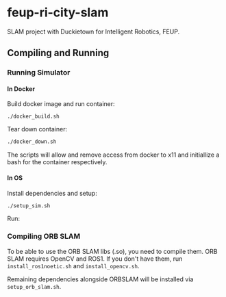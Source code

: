 # feup-ri-city-slam
SLAM project with Duckietown for Intelligent Robotics, FEUP.

## Compiling and Running

### Running Simulator

#### In Docker

Build docker image and run container:
```shup
./docker_build.sh
```

Tear down container:
```sh
./docker_down.sh
```

The scripts will allow and remove access from docker to x11 and initiallize a bash for the container respectively.

#### In OS

Install dependencies and setup:

```sh
./setup_sim.sh
```

Run:

### Compiling ORB SLAM

To be able to use the ORB SLAM libs (.so), you need to compile them. ORB SLAM requires OpenCV and ROS1. If you don't have them, run `install_ros1noetic.sh` and `install_opencv.sh`.

Remaining dependencies alongside ORBSLAM will be installed via `setup_orb_slam.sh`.
